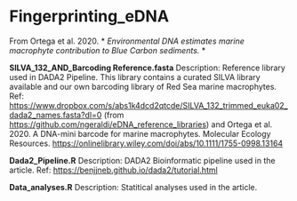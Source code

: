 # Fingerprinting_eDNA

From Ortega et al. 2020. * *Environmental DNA estimates marine macrophyte contribution to Blue Carbon sediments.* *


**SILVA_132_AND_Barcoding Reference.fasta**
Description: Reference library used in DADA2 Pipeline.
This library contains a curated SILVA library available and our own barcoding library of Red Sea marine macrophytes. 
Ref: https://www.dropbox.com/s/abs1k4dcd2qtcde/SILVA_132_trimmed_euka02_dada2_names.fasta?dl=0 (from https://github.com/ngeraldi/eDNA_reference_libraries) and Ortega et al. 2020. A DNA-mini barcode for marine macrophytes. Molecular Ecology Resources. https://onlinelibrary.wiley.com/doi/abs/10.1111/1755-0998.13164


**Dada2_Pipeline.R**
Description: DADA2 Bioinformatic pipeline used in the article. 
Ref: https://benjjneb.github.io/dada2/tutorial.html

**Data_analyses.R**
Description: Statitical analyses used in the article. 
